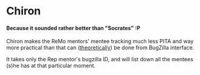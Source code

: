 # Chiron
#### Because it sounded rather better than "Socrates" :P
Chiron makes the ReMo mentors' mentee tracking much less PITA and way more practical than that can ([theoretically](https://bugzilla.mozilla.org/buglist.cgi?short_desc=application%20form&resolution=---&resolution=DUPLICATE&resolution=WONTFIX&resolution=FIXED&emailtype1=exact&query_format=advanced&emailassigned_to1=1&short_desc_type=allwordssubstr&email1=debloper%40gmail.com&component=Mentorship&product=Mozilla%20Reps "Won't work unless you're in BuzZilla Reps' group, sorry!")) be done from BugZilla interface.

It takes only the Rep mentor's bugzilla ID, and will list down all the mentees (s)he has at that particular moment.
